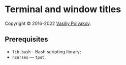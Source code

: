 # Terminal and window titles

Copyright © 2016-2022 [Vasiliy Polyakov](mailto:bash@invasy.dev).

## Prerequisites
- `lib.bash` - Bash scripting library;
- `ncurses` — `tput`.

